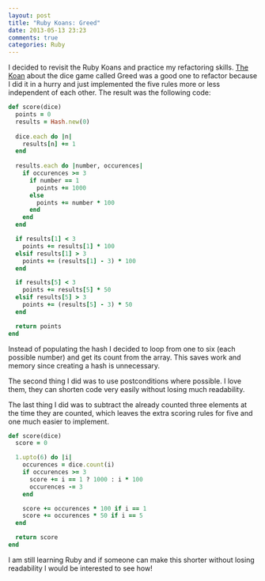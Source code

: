 ```yaml
---
layout: post
title: "Ruby Koans: Greed"
date: 2013-05-13 23:23
comments: true
categories: Ruby
---
```

I decided to revisit the Ruby Koans and practice my refactoring skills.
[The Koan](http://koans.heroku.com/about_scoring_project) about the dice game
called Greed was a good one to refactor because I did it in a hurry and
just implemented the five rules more or less independent of each other. The
result was the following code:

``` ruby Original solution, long and ugly
def score(dice)
  points = 0
  results = Hash.new(0)
  
  dice.each do |n|
    results[n] += 1
  end
  
  results.each do |number, occurences|
    if occurences >= 3
      if number == 1
        points += 1000
      else
        points += number * 100
      end
    end
  end

  if results[1] < 3
    points += results[1] * 100
  elsif results[1] > 3
    points += (results[1] - 3) * 100
  end

  if results[5] < 3
    points += results[5] * 50
  elsif results[5] > 3
    points += (results[5] - 3) * 50
  end

  return points
end
```

Instead of populating the hash I decided to loop from one to six (each possible
number) and get its count from the array. This saves work and memory since
creating a hash is unnecessary.

The second thing I did was to use postconditions where possible. I love them,
they can shorten code very easily without losing much readability.

The last thing I did was to subtract the already counted three elements at the
time they are counted, which leaves the extra scoring rules for five and one
much easier to implement.

``` ruby After refactoring, much better
def score(dice)
  score = 0

  1.upto(6) do |i|
    occurences = dice.count(i)
    if occurences >= 3
      score += i == 1 ? 1000 : i * 100
      occurences -= 3
    end

    score += occurences * 100 if i == 1
    score += occurences * 50 if i == 5
  end

  return score
end
```

I am still learning Ruby and if someone can make this shorter without losing
readability I would be interested to see how!